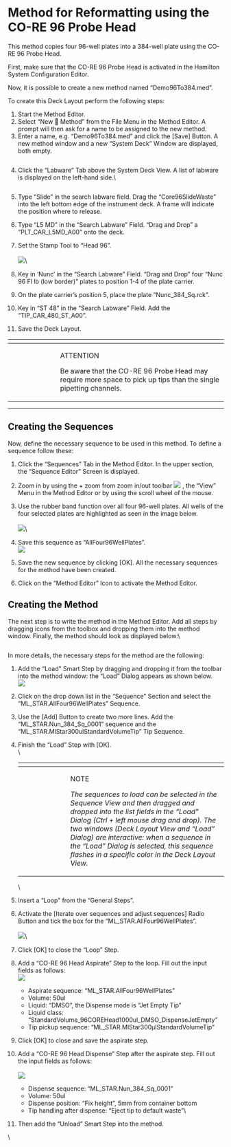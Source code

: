# Method for Reformatting using the CO-RE 96 Probe Head

This method copies four 96-well plates into a 384-well plate using the CO-RE 96 Probe Head.

First, make sure that the CO-RE 96 Probe Head is activated in the Hamilton System Configuration Editor.

Now, it is possible to create a new method named “Demo96To384.med”.

To create this Deck Layout perform the following steps:

1. Start the Method Editor.
2. Select “New  Method” from the File Menu in the Method Editor. A prompt will then ask for a name to be assigned to the new method.
3. Enter a name, e.g. “Demo96To384.med” and click the \[Save] Button. A new method window and a new “System Deck” Window are displayed, both empty.

<figure><img src="../.gitbook/assets/image (89).png" alt=""><figcaption></figcaption></figure>

4.  Click the “Labware” Tab above the System Deck View. A list of labware is displayed on the left-hand side.\


    <figure><img src="../.gitbook/assets/image (90).png" alt=""><figcaption></figcaption></figure>
5. Type “Slide” in the search labware field. Drag the “Core96SlideWaste” into the left bottom edge of the instrument deck. A frame will indicate the position where to release.
6. Type “L5 MD” in the “Search Labware” Field. “Drag and Drop” a “PLT\_CAR\_L5MD\_A00” onto the deck.
7. Set the Stamp Tool to “Head 96”.\
   \
   ![](<../.gitbook/assets/image (91).png>)\

8. Key in ‘Nunc’ in the “Search Labware” Field. “Drag and Drop” four “Nunc 96 Fl lb (low border)” plates to position 1-4 of the plate carrier.
9. On the plate carrier’s position 5, place the plate “Nunc\_384\_Sq.rck”.
10. Key in “ST 48” in the “Search Labware” Field. Add the “TIP\_CAR\_480\_ST\_A00”.
11. Save the Deck Layout.

<table data-header-hidden><thead><tr><th width="98"></th><th></th></tr></thead><tbody><tr><td><img src="../.gitbook/assets/image (9) (1) (1) (1) (1) (1) (1) (1) (1) (1) (1).png" alt="" data-size="original"></td><td><p>ATTENTION</p><p>Be aware that the CO-RE 96 Probe Head may require more space to pick up tips than the single pipetting channels.</p></td></tr></tbody></table>



***

## Creating the Sequences

Now, define the necessary sequence to be used in this method. To define a sequence follow these:

1. Click the “Sequences” Tab in the Method Editor. In the upper section, the “Sequence Editor” Screen is displayed.
2. Zoom in by using the + zoom from zoom in/out toolbar ![](<../.gitbook/assets/image (93).png>) , the “View” Menu in the Method Editor or by using the scroll wheel of the mouse.
3. Use the rubber band function over all four 96-well plates. All wells of the four selected plates are highlighted as seen in the image below.\
   \
   ![](<../.gitbook/assets/image (92).png>)\

4. Save this sequence as “AllFour96WellPlates”.\
   ![](<../.gitbook/assets/image (94).png>)
5. Save the new sequence by clicking \[OK]. All the necessary sequences for the method have been created.
6. Click on the “Method Editor” Icon to activate the Method Editor.

## Creating the Method

The next step is to write the method in the Method Editor. Add all steps by dragging icons from the toolbox and dropping them into the method window. Finally, the method should look as displayed below:\


<figure><img src="../.gitbook/assets/image (95).png" alt=""><figcaption></figcaption></figure>

In more details, the necessary steps for the method are the following:

1. Add the “Load” Smart Step by dragging and dropping it from the toolbar into the method window: the “Load” Dialog appears as shown below.\
   ![](<../.gitbook/assets/image (96).png>)
2. Click on the drop down list in the “Sequence” Section and select the “ML\_STAR.AllFour96WellPlates” Sequence.
3. Use the \[Add] Button to create two more lines. Add the “ML\_STAR.Nun\_384\_Sq\_0001” sequence and the “ML\_STAR.MlStar300ulStandardVolumeTip” Tip Sequence.
4.  Finish the “Load” Step with \[OK].\
    \


    <table data-header-hidden><thead><tr><th width="98"></th><th></th></tr></thead><tbody><tr><td><img src="../.gitbook/assets/image (10) (1) (1) (1) (1) (1) (1) (1) (1) (1) (1).png" alt="" data-size="original"></td><td><p>NOTE</p><p><em>The sequences to load can be selected in the Sequence View and then dragged and dropped into the list fields in the “Load” Dialog (Ctrl + left mouse drag and drop). The two windows (Deck Layout View and “Load” Dialog) are interactive: when a sequence in the “Load” Dialog is selected, this sequence flashes in a specific color in the Deck Layout View.</em></p></td></tr></tbody></table>

    \

5. Insert a “Loop” from the “General Steps”.
6. Activate the \[Iterate over sequences and adjust sequences] Radio Button and tick the box for the “ML\_STAR.AllFour96WellPlates”.\
   \
   ![](<../.gitbook/assets/image (97).png>)\

7. Click \[OK] to close the “Loop” Step.
8. Add a “CO-RE 96 Head Aspirate” Step to the loop. Fill out the input fields as follows:\
   ![](<../.gitbook/assets/image (99).png>)
   * Aspirate sequence: “ML\_STAR.AllFour96WellPlates”
   * Volume: 50ul
   * Liquid: “DMSO”, the Dispense mode is “Jet Empty Tip”
   * Liquid class: “StandardVolume\_96COREHead1000ul\_DMSO\_DispenseJetEmpty”
   * Tip pickup sequence: “ML\_STAR.MlStar300µlStandardVolumeTip”
9. Click \[OK] to close and save the aspirate step.
10. Add a “CO-RE 96 Head Dispense” Step after the aspirate step. Fill out the input fields as follows:\
    \
    ![](<../.gitbook/assets/image (101).png>)
    * Dispense sequence: “ML\_STAR.Nun\_384\_Sq\_0001”
    * Volume: 50ul
    * Dispense position: “Fix height”, 5mm from container bottom
    * Tip handling after dispense: “Eject tip to default waste”\

11. Then add the “Unload” Smart Step into the method.

\
